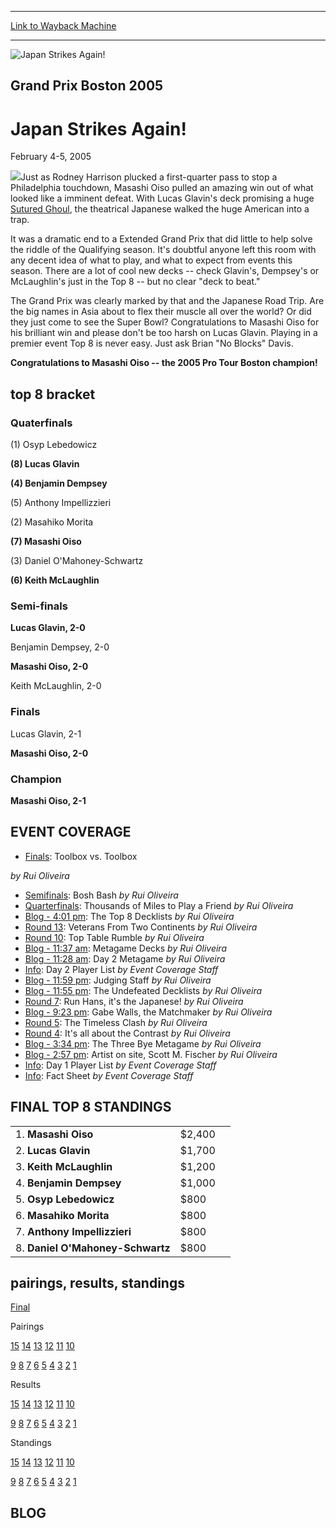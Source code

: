 
---
[Link to Wayback Machine](https://web.archive.org/web/20151205225853/http://magic.wizards.com/en/events/coverage/gpbost05)

[_metadata_:description]:- "Just as Rodney Harrison plucked a first-quarter pass to stop a Philadelphia touchdown, Masashi Oiso pulled an amazing win out of what looked like a imminent defeat."
[_metadata_:generator]:- "Drupal 7 (http://drupal.org)"
[_metadata_:node]:- "536901"
[_metadata_:source]:- "div-block-system-main"
[_metadata_:title]:- "Japan Strikes Again!"
[_metadata_:wayback_capture_timestamp]:- "2015-12-05 22:58:53"
[_metadata_:wayback_raw_url]:- "https://web.archive.org/web/20151205225853id_/http://magic.wizards.com/en/events/coverage/gpbost05"
[_metadata_:wayback_url]:- "http://magic.wizards.com/en/events/coverage/gpbost05"
---







![Japan Strikes Again!](https://media.magic.wizards.com/images/banner/large_1.jpg)





Grand Prix Boston 2005
----------------------


Japan Strikes Again!
====================




February 4-5, 2005











![](https://media.magic.wizards.com/image_legacy_migration/sideboard/images/gpbost05/fin.jpg)Just as Rodney Harrison plucked a first-quarter pass to stop a Philadelphia touchdown, Masashi Oiso pulled an amazing win out of what looked like a imminent defeat. With Lucas Glavin's deck promising a huge [Sutured Ghoul](http://gatherer.wizards.com/Pages/Card/Details.aspx?name=Sutured+Ghoul), the theatrical Japanese walked the huge American into a trap.


It was a dramatic end to a Extended Grand Prix that did little to help solve the riddle of the Qualifying season. It's doubtful anyone left this room with any decent idea of what to play, and what to expect from events this season. There are a lot of cool new decks -- check Glavin's, Dempsey's or McLaughlin's just in the Top 8 -- but no clear "deck to beat."


The Grand Prix was clearly marked by that and the Japanese Road Trip. Are the big names in Asia about to flex their muscle all over the world? Or did they just come to see the Super Bowl? Congratulations to Masashi Oiso for his brilliant win and please don't be too harsh on Lucas Glavin. Playing in a premier event Top 8 is never easy. Just ask Brian "No Blocks" Davis.


**Congratulations to Masashi Oiso -- the 2005 Pro Tour Boston champion!**



top 8 bracket
-------------





### Quaterfinals





(1) Osyp Lebedowicz




**(8) Lucas Glavin**






**(4) Benjamin Dempsey**




(5) Anthony Impellizzieri






(2) Masahiko Morita




**(7) Masashi Oiso**






(3) Daniel O'Mahoney-Schwartz




**(6) Keith McLaughlin**







### Semi-finals





**Lucas Glavin, 2-0**




Benjamin Dempsey, 2-0






**Masashi Oiso, 2-0**




Keith McLaughlin, 2-0







### Finals





Lucas Glavin, 2-1




**Masashi Oiso, 2-0**







### Champion





**Masashi Oiso, 2-1**









EVENT COVERAGE
--------------




* [Finals](/en/articles/archive/event-coverage/live-coverage-2005-grand-prix-boston-2005-02-06): Toolbox vs. Toolbox

 *by Rui Oliveira*
* [Semifinals](/en/articles/archive/event-coverage/live-coverage-2005-grand-prix-boston-2005-02-06-16): Bosh Bash
 *by Rui Oliveira*
* [Quarterfinals](/en/articles/archive/event-coverage/live-coverage-2005-grand-prix-boston-2005-02-06-9): Thousands of Miles to Play a Friend
 *by Rui Oliveira*
* [Blog - 4:01 pm](#8): The Top 8 Decklists
 *by Rui Oliveira*
* [Round 13](/en/articles/archive/event-coverage/live-coverage-2005-grand-prix-boston-2005-02-06-1): Veterans From Two Continents
 *by Rui Oliveira*
* [Round 10](/en/articles/archive/event-coverage/live-coverage-2005-grand-prix-boston-2005-02-06-0): Top Table Rumble
 *by Rui Oliveira*
* [Blog - 11:37 am](#7): Metagame Decks
 *by Rui Oliveira*
* [Blog - 11:28 am](#6): Day 2 Metagame
 *by Rui Oliveira*
* [Info](/en/articles/archive/event-coverage/live-coverage-2005-grand-prix-boston-2005-02-06-8): Day 2 Player List
 *by Event Coverage Staff*
* [Blog - 11:59 pm](#5): Judging Staff
 *by Rui Oliveira*
* [Blog - 11:55 pm](#4): The Undefeated Decklists
 *by Rui Oliveira*
* [Round 7](/en/articles/archive/event-coverage/live-coverage-2005-grand-prix-boston-2005-02-05-1): Run Hans, it's the Japanese!
 *by Rui Oliveira*
* [Blog - 9:23 pm](#3): Gabe Walls, the Matchmaker
 *by Rui Oliveira*
* [Round 5](/en/articles/archive/event-coverage/live-coverage-2005-grand-prix-boston-2005-02-05-0): The Timeless Clash
 *by Rui Oliveira*
* [Round 4](/en/articles/archive/event-coverage/live-coverage-2005-grand-prix-boston-2005-02-05): It's all about the Contrast
 *by Rui Oliveira*
* [Blog - 3:34 pm](#2): The Three Bye Metagame
 *by Rui Oliveira*
* [Blog - 2:57 pm](#1): Artist on site, Scott M. Fischer
 *by Rui Oliveira*
* [Info](/en/articles/archive/event-coverage/live-coverage-2005-grand-prix-boston-2005-02-05-10): Day 1 Player List
 *by Event Coverage Staff*
* [Info](http://magic.wizards.com/en/articles/archive/feature/grand-prix-boston-2004-10-22): Fact Sheet
 *by Event Coverage Staff*



FINAL TOP 8 STANDINGS
---------------------




|  |  |  |
| --- | --- | --- |
| 1. **Masashi Oiso** | $2,400 |
| 2. **Lucas Glavin** | $1,700 |
| 3. **Keith McLaughlin** | $1,200 |
| 4. **Benjamin Dempsey** | $1,000 |
| 5. **Osyp Lebedowicz** | $800 |
| 6. **Masahiko Morita** | $800 |
| 7. **Anthony Impellizzieri** | $800 |
| 8. **Daniel O'Mahoney-Schwartz** | $800 |

pairings, results, standings
----------------------------




[Final](/en/articles/archive/event-coverage/live-coverage-2005-grand-prix-boston-2005-02-06-23)




Pairings


[15](/en/articles/archive/event-coverage/live-coverage-2005-grand-prix-boston-2005-02-06-7) [14](/en/articles/archive/event-coverage/live-coverage-2005-grand-prix-boston-2005-02-06-6) [13](/en/articles/archive/event-coverage/live-coverage-2005-grand-prix-boston-2005-02-06-5) [12](/en/articles/archive/event-coverage/live-coverage-2005-grand-prix-boston-2005-02-06-4) [11](/en/articles/archive/event-coverage/live-coverage-2005-grand-prix-boston-2005-02-06-3) [10](/en/articles/archive/event-coverage/live-coverage-2005-grand-prix-boston-2005-02-06-2)


[9](/en/articles/archive/event-coverage/live-coverage-2005-grand-prix-boston-2005-02-05-9) [8](/en/articles/archive/event-coverage/live-coverage-2005-grand-prix-boston-2005-02-05-8) [7](/en/articles/archive/event-coverage/live-coverage-2005-grand-prix-boston-2005-02-05-7) [6](/en/articles/archive/event-coverage/live-coverage-2005-grand-prix-boston-2005-02-05-6) [5](http://archive.wizards.com/Magic/Magazine/Article.aspx?x=mtgevent/gpbost05/pair5) [4](/en/articles/archive/event-coverage/live-coverage-2005-grand-prix-boston-2005-02-05-5) [3](/en/articles/archive/event-coverage/live-coverage-2005-grand-prix-boston-2005-02-05-4) [2](/en/articles/archive/event-coverage/live-coverage-2005-grand-prix-boston-2005-02-05-3) [1](/en/articles/archive/event-coverage/live-coverage-2005-grand-prix-boston-2005-02-05-2)




Results


[15](/en/articles/archive/event-coverage/live-coverage-2005-grand-prix-boston-2005-02-06-15) [14](/en/articles/archive/event-coverage/live-coverage-2005-grand-prix-boston-2005-02-06-14) [13](/en/articles/archive/event-coverage/live-coverage-2005-grand-prix-boston-2005-02-06-13) [12](/en/articles/archive/event-coverage/live-coverage-2005-grand-prix-boston-2005-02-06-12) [11](/en/articles/archive/event-coverage/live-coverage-2005-grand-prix-boston-2005-02-06-11) [10](/en/articles/archive/event-coverage/live-coverage-2005-grand-prix-boston-2005-02-06-10)


[9](/en/articles/archive/event-coverage/live-coverage-2005-grand-prix-boston-2005-02-05-19) [8](/en/articles/archive/event-coverage/live-coverage-2005-grand-prix-boston-2005-02-05-18) [7](/en/articles/archive/event-coverage/live-coverage-2005-grand-prix-boston-2005-02-05-17) [6](/en/articles/archive/event-coverage/live-coverage-2005-grand-prix-boston-2005-02-05-16) [5](/en/articles/archive/event-coverage/live-coverage-2005-grand-prix-boston-2005-02-05-15) [4](/en/articles/archive/event-coverage/live-coverage-2005-grand-prix-boston-2005-02-05-14) [3](/en/articles/archive/event-coverage/live-coverage-2005-grand-prix-boston-2005-02-05-13) [2](/en/articles/archive/event-coverage/live-coverage-2005-grand-prix-boston-2005-02-05-12) [1](/en/articles/archive/event-coverage/live-coverage-2005-grand-prix-boston-2005-02-05-11)




Standings


[15](/en/articles/archive/event-coverage/live-coverage-2005-grand-prix-boston-2005-02-06-22) [14](/en/articles/archive/event-coverage/live-coverage-2005-grand-prix-boston-2005-02-06-21) [13](/en/articles/archive/event-coverage/live-coverage-2005-grand-prix-boston-2005-02-06-20) [12](/en/articles/archive/event-coverage/live-coverage-2005-grand-prix-boston-2005-02-06-19) [11](/en/articles/archive/event-coverage/live-coverage-2005-grand-prix-boston-2005-02-06-18) [10](/en/articles/archive/event-coverage/live-coverage-2005-grand-prix-boston-2005-02-06-17)


[9](/en/articles/archive/event-coverage/live-coverage-2005-grand-prix-boston-2005-02-05-28) [8](/en/articles/archive/event-coverage/live-coverage-2005-grand-prix-boston-2005-02-05-27) [7](/en/articles/archive/event-coverage/live-coverage-2005-grand-prix-boston-2005-02-05-26) [6](/en/articles/archive/event-coverage/live-coverage-2005-grand-prix-boston-2005-02-05-25) [5](/en/articles/archive/event-coverage/live-coverage-2005-grand-prix-boston-2005-02-05-24) [4](/en/articles/archive/event-coverage/live-coverage-2005-grand-prix-boston-2005-02-05-23) [3](/en/articles/archive/event-coverage/live-coverage-2005-grand-prix-boston-2005-02-05-22) [2](/en/articles/archive/event-coverage/live-coverage-2005-grand-prix-boston-2005-02-05-21) [1](/en/articles/archive/event-coverage/live-coverage-2005-grand-prix-boston-2005-02-05-20)





BLOG
----



  

 

